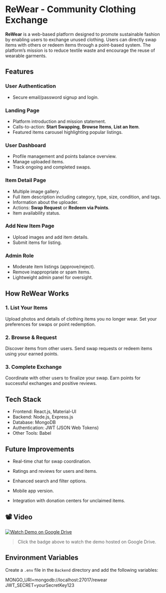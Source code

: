 # ReWear - Community Clothing Exchange

**ReWear** is a web-based platform designed to promote sustainable fashion by enabling users to exchange unused clothing. Users can directly swap items with others or redeem items through a point-based system. The platform’s mission is to reduce textile waste and encourage the reuse of wearable garments.

## Features

### User Authentication
- Secure email/password signup and login.

### Landing Page
- Platform introduction and mission statement.
- Calls-to-action: **Start Swapping**, **Browse Items**, **List an Item**.
- Featured items carousel highlighting popular listings.

### User Dashboard
- Profile management and points balance overview.
- Manage uploaded items.
- Track ongoing and completed swaps.

### Item Detail Page
- Multiple image gallery.
- Full item description including category, type, size, condition, and tags.
- Information about the uploader.
- Actions: **Swap Request** or **Redeem via Points**.
- Item availability status.

### Add New Item Page
- Upload images and add item details.
- Submit items for listing.

### Admin Role
- Moderate item listings (approve/reject).
- Remove inappropriate or spam items.
- Lightweight admin panel for oversight.

## How ReWear Works

### 1. List Your Items  
Upload photos and details of clothing items you no longer wear. Set your preferences for swaps or point redemption.

### 2. Browse & Request  
Discover items from other users. Send swap requests or redeem items using your earned points.

### 3. Complete Exchange  
Coordinate with other users to finalize your swap. Earn points for successful exchanges and positive reviews.

## Tech Stack

- Frontend: React.js, Material-UI
- Backend: Node.js, Express.js
- Database: MongoDB
- Authentication: JWT (JSON Web Tokens)
- Other Tools: Babel

## Future Improvements
- Real-time chat for swap coordination.

- Ratings and reviews for users and items.

- Enhanced search and filter options.

- Mobile app version.

- Integration with donation centers for unclaimed items.

## 📽️ Video

[![Watch Demo on Google Drive](https://img.shields.io/badge/Watch%20Demo-Google%20Drive-blue?logo=google-drive)](https://drive.google.com/file/d/1JJ0FekBHfBrvwpEIEAShBl5lrG5wW2rd/view?usp=drive_link)

> Click the badge above to watch the demo hosted on Google Drive.


## Environment Variables

Create a `.env` file in the `Backend` directory and add the following variables:

MONGO_URI=mongodb://localhost:27017/rewear
JWT_SECRET=yourSecretKey123


